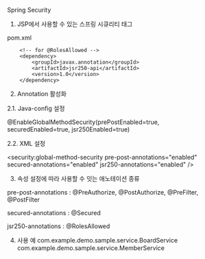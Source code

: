 Spring Security

1. JSP에서 사용할 수 있는 스프링 시큐리티 태그

pom.xml

```
	<!-- for @RolesAllowed -->
	<dependency>
		<groupId>javax.annotation</groupId>
		<artifactId>jsr250-api</artifactId>
		<version>1.0</version>
	</dependency>
```

2. Annotation 활성화

2.1. Java-config 설정

@EnableGlobalMethodSecurity(prePostEnabled=true, securedEnabled=true, jsr250Enabled=true)

2.2. XML 설정

<security:global-method-security pre-post-annotations="enabled" secured-annotations="enabled" jsr250-annotations="enabled" />

3. 속성 설정에 따라 사용할 수 잇는 애노테이션 종류

pre-post-annotations : 
	@PreAuthorize, @PostAuthorize, @PreFilter, @PostFilter
	
secured-annotations : 
	@Secured
	
jsr250-annotations : 
	@RolesAllowed

4. 사용 예
com.example.demo.sample.service.BoardService
com.example.demo.sample.service.MemberService
